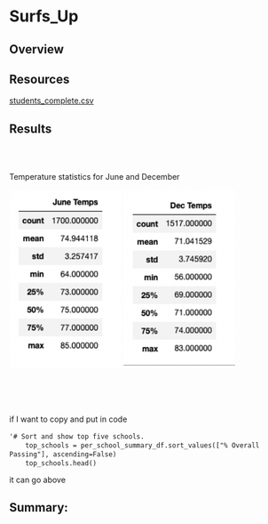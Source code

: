 # Surfs_Up
## Overview 

## Resources
[students_complete.csv](https://github.com/Bulzeye89/School_District_Analaysis/blob/main/Resources/students_complete.csv)

## Results


<br>
<br>

Temperature statistics for June and December
<p float="left">
<img src="https://github.com/Bulzeye89/surfs_up/blob/main/Resources/June_temps.png" width=40% height=50%>
<img src="https://github.com/Bulzeye89/surfs_up/blob/main/Resources/Dec_temps.png" width=40% height=50%>
</p>

<br>
<br>


<br>

if I want to copy and put in code
    
    '# Sort and show top five schools.
        top_schools = per_school_summary_df.sort_values(["% Overall Passing"], ascending=False)
        top_schools.head()

it can go above



## Summary: 

